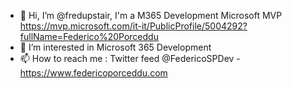 - 👋 Hi, I’m @fredupstair, I'm a M365 Development Microsoft MVP https://mvp.microsoft.com/it-it/PublicProfile/5004292?fullName=Federico%20Porceddu
- 👀 I’m interested in Microsoft 365 Development
- 📫 How to reach me : Twitter feed @FedericoSPDev - https://www.federicoporceddu.com

<!---
fredupstair/fredupstair is a ✨ special ✨ repository because its `README.md` (this file) appears on your GitHub profile.
You can click the Preview link to take a look at your changes.
--->
